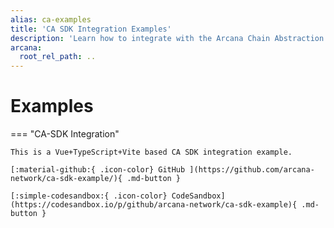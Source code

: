 ```yaml
---
alias: ca-examples
title: 'CA SDK Integration Examples'
description: 'Learn how to integrate with the Arcana Chain Abstraction SDK and enable unified balance for dApp users.'
arcana:
  root_rel_path: ..
---
```


# Examples

=== "CA-SDK Integration"

    This is a Vue+TypeScript+Vite based CA SDK integration example.

    [:material-github:{ .icon-color} GitHub ](https://github.com/arcana-network/ca-sdk-example/){ .md-button }
    
    [:simple-codesandbox:{ .icon-color} CodeSandbox](https://codesandbox.io/p/github/arcana-network/ca-sdk-example){ .md-button }